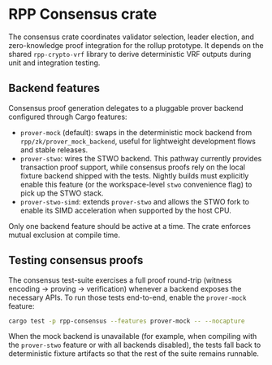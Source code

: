 # RPP Consensus crate

The consensus crate coordinates validator selection, leader election, and
zero-knowledge proof integration for the rollup prototype. It depends on the
shared `rpp-crypto-vrf` library to derive deterministic VRF outputs during unit
and integration testing.

## Backend features

Consensus proof generation delegates to a pluggable prover backend configured
through Cargo features:

- `prover-mock` (default): swaps in the deterministic mock backend from
  `rpp/zk/prover_mock_backend`, useful for lightweight development flows and
  stable releases.
- `prover-stwo`: wires the STWO backend. This pathway currently provides
  transaction proof support, while consensus proofs rely on the local fixture
  backend shipped with the tests. Nightly builds must explicitly enable this
  feature (or the workspace-level `stwo` convenience flag) to pick up the STWO
  stack.
- `prover-stwo-simd`: extends `prover-stwo` and allows the STWO fork to enable
  its SIMD acceleration when supported by the host CPU.

Only one backend feature should be active at a time. The crate enforces mutual
exclusion at compile time.

## Testing consensus proofs

The consensus test-suite exercises a full proof round-trip (witness encoding →
proving → verification) whenever a backend exposes the necessary APIs. To run
those tests end-to-end, enable the `prover-mock` feature:

```bash
cargo test -p rpp-consensus --features prover-mock -- --nocapture
```

When the mock backend is unavailable (for example, when compiling with the
`prover-stwo` feature or with all backends disabled), the tests fall back to
deterministic fixture artifacts so that the rest of the suite remains
runnable.
